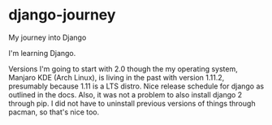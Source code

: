 # django-journey
My journey into Django

I'm learning Django.


Versions
I'm going to start with 2.0 though the my operating system, Manjaro KDE (Arch Linux), is living in the past with version 1.11.2, presumably because 1.11 is a LTS distro. Nice release schedule for django as outlined in the docs. Also, it was not a problem to also install django 2 through pip. I did not have to uninstall previous versions of things through pacman, so that's nice too.



